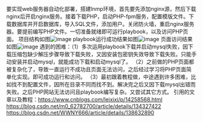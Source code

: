 要实现web服务器自动化部署，搭建lnmp环境，首先要先添加nginx源，然后下载nginx后开启nginx服务。接着下载PHP，启动PHP-fpm服务，配置模版文件。下载数据库并开启数据库，导入SQL文件，添加用户。关闭防火墙，重启nginx服务器。要提前编写PHP文件。一切准备就绪即可运行playbook，以及访问PHP页面。
项目结构如图![image](https://github.com/ddd216/d/assets/172347189/6419c49f-b5c0-422d-a23c-9fa124369fe8)
playbook运行成功结果如图![image](https://github.com/ddd216/d/assets/172347189/ce013463-7c47-4787-94f7-2640ffbec8fc)
页面访问结果如图![image](https://github.com/ddd216/d/assets/172347189/2a6ef2fe-0bbb-4466-9451-ab2a130e1e34)
遇到的困难：（1）多次运用playbook下载并启动mysql失败，因下载压缩包缺少解压步骤导致下载失败，又因安装包密钥失效导致下载失败。只能手动安装并启动mysql，就能成功下载和启动mysql了。
（2）之前做的PHP页面都被复杂化了，导致一直运行不成功且页面无法访问，之后经过学习将PHP页面简单化实现。即可成功运行和访问。
（3）最初跟着教程做，中途遇到许多困难，比如找不到配置文件，因所在目录不同而找不到。解决完之后又因下载mysql出错而失败。之后PHP网站无法访问且playbook编写复杂。又尝试其它方式。
引用的文章以及教程：https://www.cnblogs.com/leixixi/p/14258568.html
https://blog.csdn.net/m0_62782700/article/details/134327422
https://blog.csdn.net/WWNY666/article/details/138632890
